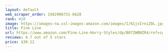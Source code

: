 ```yaml
---
layout: default 
﻿web_scraper_order: 1582906731-6628
rank: #10
image: https://images-na.ssl-images-amazon.com/images/I/61jxIrniZOL.jpg
title: Fine Line
url: https://www.amazon.com/Fine-Line-Harry-Styles/dp/B07ZWBNZR4/ref=zg_mw_music_10?_encoding=UTF8&psc=1&refRID=W62ZJ4MEWNEZHB0GJJHX
reviews: 4.7 out of 5 stars
price: $30.12 
---
```

